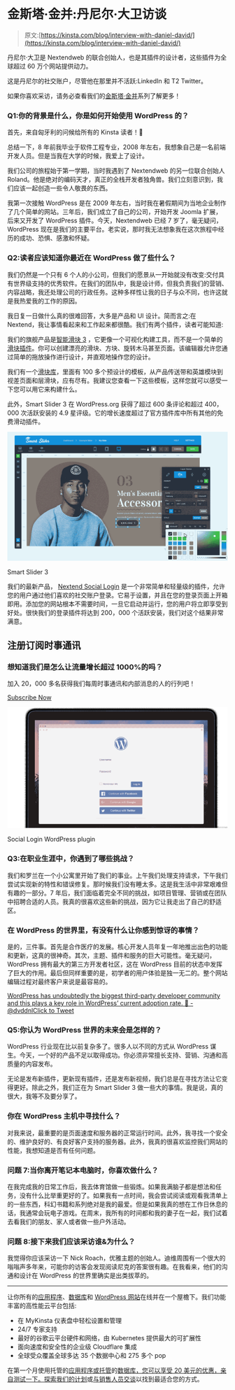 # 金斯塔·金并:丹尼尔·大卫访谈

> 原文:[https://kinsta.com/blog/interview-with-daniel-david/](https://kinsta.com/blog/interview-with-daniel-david/)

丹尼尔·大卫是 Nextendweb 的联合创始人，也是其插件的设计者，这些插件为全球超过 60 万个网站提供动力。

这是丹尼尔的社交账户，尽管他在那里并不活跃:LinkedIn 和 T2 Twitter。

如果你喜欢采访，请务必查看我们的[金斯塔·金并](https://kinsta.com/?post_type=post&s=kingpin)系列了解更多！

### Q1:你的背景是什么，你是如何开始使用 WordPress 的？

首先，来自匈牙利的问候给所有的 Kinsta 读者！👋

总结一下，8 年前我毕业于软件工程专业，2008 年左右，我想象自己是一名前端开发人员。但是当我在大学的时候，我爱上了设计。

我们公司的旅程始于第一学期，当时我遇到了 Nextendweb 的另一位联合创始人 Roland。他是绝对的编码天才，真正的全栈开发者独角兽。我们立刻意识到，我们应该一起创造一些令人敬畏的东西。

我第一次接触 WordPress 是在 2009 年左右，当时我在暑假期间为当地企业制作了几个简单的网站。三年后，我们成立了自己的公司，开始开发 Joomla 扩展，后来又开发了 WordPress 插件。今天，Nextendweb 已经 7 岁了，毫无疑问，WordPress 现在是我们的主要平台。老实说，那时我无法想象我在这次旅程中经历的成功、恐惧、感激和怀疑。

### Q2:读者应该知道你最近在 WordPress 做了些什么？

我们仍然是一个只有 6 个人的小公司，但我们的愿景从一开始就没有改变:交付具有世界级支持的优秀软件。在我们的团队中，我是设计师，但我负责我们的营销、内容战略，我还处理公司的行政任务。这种多样性让我的日子与众不同，也许这就是我热爱我的工作的原因。

我日复一日做什么真的很难回答，大多是产品和 UI 设计。简而言之:在 Nextend，我让事情看起来和工作起来都很酷。我们有两个插件，读者可能知道:

我们的旗舰产品是[智能滑块 3](https://smartslider3.com/) ，它更像一个可视化构建工具，而不是一个简单的[滑块插件](https://kinsta.com/blog/wordpress-slider/)。你可以创建漂亮的滑块、方块、旋转木马甚至页面。该编辑器允许您通过简单的拖放操作进行设计，并直观地操作您的设计。

我们有一个[滑块库](https://smartslider3.com/sample-sliders/)，里面有 100 多个预设计的模板，从产品传送带和英雄模块到视差页面和层滑块，应有尽有。我建议您查看一下这些模板，这样您就可以感受一下您可以用它来构建什么。

此外，Smart Slider 3 在 WordPress.org 获得了超过 600 条评论和超过 400，000 次活跃安装的 4.9 星评级。它的增长速度超过了官方插件库中所有其他的免费滑动插件。

![Smart Slider 3](img/a6381f5fe006593fe49b80cf5054cac7.png)

Smart Slider 3



我们的最新产品， [Nextend Social Login](https://nextendweb.com/social-login/) 是一个非常简单和轻量级的插件，允许您的用户通过他们喜欢的社交账户登录。它易于设置，并且在您的登录页面上开箱即用。添加您的网站根本不需要时间，一旦它启动并运行，您的用户将立即享受到好处。很快我们的登录插件将达到 200，000 个活跃安装，我们对这个结果非常满意。

 ## 注册订阅时事通讯



### 想知道我们是怎么让流量增长超过 1000%的吗？

加入 20，000 多名获得我们每周时事通讯和内部消息的人的行列吧！

[Subscribe Now](#newsletter)

![Social Login WordPress plugin](img/0b6ab3d6880c036b20290a6f05d0a427.png)

Social Login WordPress plugin



### Q3:在职业生涯中，你遇到了哪些挑战？

我们和罗兰在一个小公寓里开始了我们的事业。上午我们处理支持请求，下午我们尝试实现新的特性和错误修复。那时候我们没有睡太多。这是我生活中非常艰难但有趣的一部分。7 年后，我们面临着完全不同的挑战，如项目管理、营销或在团队中招聘合适的人员。我真的很喜欢这些新的挑战，因为它让我走出了自己的舒适区。

### 在 WordPress 的世界里，有没有什么让你感到惊讶的事情？

是的，三件事。首先是合作医疗的发展。核心开发人员年复一年地推出出色的功能和更新，这真的很神奇。其次，主题、插件和服务的巨大可能性。毫无疑问，WordPress 拥有最大的第三方开发者社区，这在 WordPress 目前的状态中发挥了巨大的作用。最后但同样重要的是，初学者的用户体验是独一无二的。整个网站编辑过程对最终客户来说是最容易的。

[WordPress has undoubtedly the biggest third-party developer community and this plays a key role in WordPress’ current adoption rate. 🙌 - @dvddnlClick to Tweet](https://twitter.com/intent/tweet?url=https%3A%2F%2Fkinsta.com%2Fblog%2Finterview-with-daniel-david%2F&via=kinsta&text=WordPress+has+undoubtedly+the+biggest+third-party+developer+community+and+this+plays+a+key+role+in+WordPress%E2%80%99+current+adoption+rate.+%F0%9F%99%8C+-+%40dvddnl&hashtags=WordPress%2Centrepreneurship)

### Q5:你认为 WordPress 世界的未来会是怎样的？

WordPress 行业现在比以前复杂多了。很多人以不同的方式从 WordPress 谋生。今天，一个好的产品不足以取得成功。你必须非常擅长支持、营销、沟通和高质量的内容发布。

无论是发布新插件，更新现有插件，还是发布新视频，我们总是在寻找方法让它变得更好。除此之外，我们正在为 Smart Slider 3 做一些大的事情。我是说，真的很大，我等不及要分享了。

### 你在 WordPress 主机中寻找什么？

对我来说，最重要的是页面速度和服务器的正常运行时间。此外，我寻找一个安全的、维护良好的、有良好客户支持的服务器。此外，我真的很喜欢监控我们网站的性能，我想知道是否有任何问题。

### 问题 7:当你离开笔记本电脑时，你喜欢做什么？

在我完成我的日常工作后，我去体育馆做一些锻炼。如果我满脑子都是想法和任务，没有什么比举重更好的了。如果我有一点时间，我会尝试阅读或观看我清单上的一些东西，科幻书籍和系列绝对是我的最爱。但是如果我真的想在工作日休息的话，我通常会玩电子游戏。在周末，我所有的时间都和我的妻子在一起，我们试着去看我们的朋友、家人或者做一些户外活动。

### 问题 8:接下来我们应该采访谁&为什么？

我觉得你应该采访一下 Nick Roach，优雅主题的创始人。迪维周围有一个很大的嗡嗡声多年来，可能你的访客会发现阅读尼克的答案很有趣。在我看来，他们的沟通和设计在 WordPress 的世界里确实是出类拔萃的。

* * *

让你所有的[应用程序](https://kinsta.com/application-hosting/)、[数据库](https://kinsta.com/database-hosting/)和 [WordPress 网站](https://kinsta.com/wordpress-hosting/)在线并在一个屋檐下。我们功能丰富的高性能云平台包括:

*   在 MyKinsta 仪表盘中轻松设置和管理
*   24/7 专家支持
*   最好的谷歌云平台硬件和网络，由 Kubernetes 提供最大的可扩展性
*   面向速度和安全性的企业级 Cloudflare 集成
*   全球受众覆盖全球多达 35 个数据中心和 275 多个 pop

在第一个月使用托管的[应用程序或托管](https://kinsta.com/application-hosting/)的[数据库，您可以享受 20 美元的优惠，亲自测试一下。探索我们的](https://kinsta.com/database-hosting/)[计划](https://kinsta.com/plans/)或[与销售人员交谈](https://kinsta.com/contact-us/)以找到最适合您的方式。